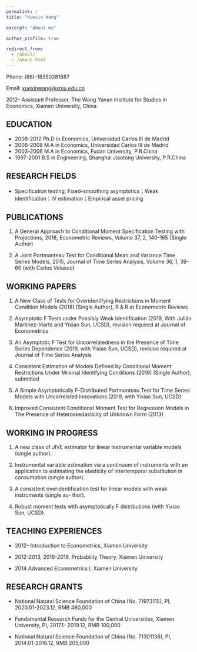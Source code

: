 ```yaml
---
permalink: /
title: "Xuexin Wang"

excerpt: "About me"

author_profile: true

redirect_from: 
  - /about/
  - /about.html
---  
```


Phone: (86)-18350281887

Email: xuexinwang@xmu.edu.cn

2012-	Assistant Professor, The Wang Yanan Institute for Studies in Economics, Xiamen University, China

## EDUCATION

*	2008-2012	Ph.D in Economics, Universidad Carlos III de Madrid
*	2006-2008	M.A in Economics, Universidad Carlos III de Madrid
*	2003-2006	M.A in Economics, Fudan University, P.R.China
*	1997-2001	B.S in Engineering, Shanghai Jiaotong University, P.R.China

## RESEARCH FIELDS

* Specification testing; Fixed-smoothing asymptotics；Weak identification；IV estimation；Empirical asset pricing 

## PUBLICATIONS

1.	A General Approach to Conditional Moment Specification Testing with Projections,  2018, Econometric Reviews, Volume 37, 2, 140-165 (Single Author)

2.	A Joint Portmanteau Test for Conditional Mean and Variance Time Series Models, 2015, Journal of Time Series Analysis, Volume 36, 1, 39-60 (with Carlos Velasco)

## WORKING PAPERS

1.	A New Class of Tests for Overidentifying Restrictions in Moment Condition Models (2018) (Single Author), R & R at Econometric Reviews

2.	Asymptotic F Tests under Possibly Weak Identification (2019, With Julián Martínez-Iriarte and Yixiao Sun, UCSD), revision required at Journal of Econometrics

3.	An Asymptotic F Test for Uncorrelatedness in the Presence of Time Series Dependence (2019, with Yixiao Sun, UCSD), revision required at Journal of Time Series Analysis

4.	Consistent Estimation of Models Defined by Conditional Moment Restrictions Under Minimal Identifying Conditions (2019) (Single Author), submitted

5.	A Simple Asymptotically F-Distributed Portmanteau Test for Time Series Models with Uncorrelated Innovations (2019, with Yixiao Sun, UCSD)

6.	Improved Consistent Conditional Moment Test for Regression Models in The Presence   of Heteroskedasticity of Unknown Form (2013)

## WORKING  IN PROGRESS

1.	A new class of JIVE estimator for linear instrumental variable models (single author).

2.	Instrumental variable estimation via a continuum of instruments with an application to estimating the elasticity of intertemporal substitution in consumption (single author).

3.	A consistent overidentification test for linear models with weak instruments (single au- thor).

4.	Robust moment tests with asymptotically F distributions (with Yixiao Sun, UCSD).

## TEACHING  EXPERIENCES

* 2012-	Introduction to Econometrics, Xiamen University
 
* 2012-2013, 2016-2019, Probability Theory, Xiamen University
 
* 2014	Advanced Econometrics I, Xiamen University


## RESEARCH GRANTS

*	National Natural Science Foundation of China (No. 71973115), PI, 2020.01-2023.12,  RMB 480,000

*	Fundamental Research Funds for the Central Universities, Xiamen University, PI, 2017.1- 2019.12, RMB 100,000

*	National Natural Science Foundation of China (No. 71301136), PI, 2014.01-2016.12,  RMB 205,000
